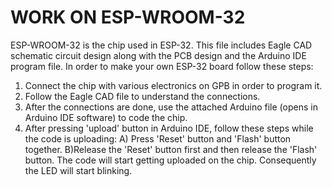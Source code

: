# WORK ON ESP-WROOM-32
ESP-WROOM-32 is the chip used in ESP-32.
This file includes Eagle CAD schematic circuit design along with the PCB design and the Arduino IDE program file.
In order to make your own ESP-32 board follow these steps:
 1) Connect the chip with various electronics on GPB in order to program it.
 2) Follow the Eagle CAD file to understand the connections.
 3) After the connections are done, use the attached Arduino file (opens in Arduino IDE software) to code the chip.
 4) After pressing 'upload' button in Arduino IDE, follow these steps while the code is uploading:
     A) Press 'Reset' button and 'Flash' button together.
     B)Release the 'Reset' button first and then release the 'Flash' button.
     The code will start getting uploaded on the chip.
Consequently the LED will start blinking.
  
